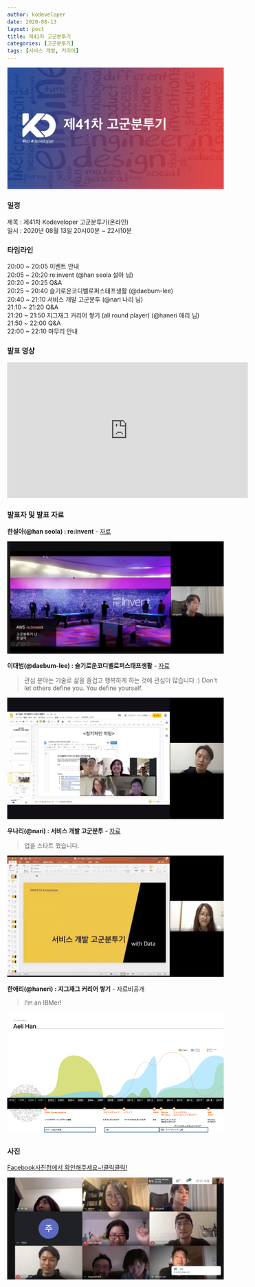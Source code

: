 ```yaml
---
author: kodeveloper
date: 2020-08-13
layout: post
title: 제41차 고군분투기
categories: [고군분투기]
tags: [서비스 개발, 커리어]
---
```


![](/img/struggle/41/struggle.jpg)

### 일정

제목 : 제41차 Kodeveloper 고군분투기(온라인)  
일시 : 2020년 08월 13일 20시00분 ~ 22시10분   

### 타임라인

20:00 ~ 20:05 이벤트 안내  
20:05 ~ 20:20 re:invent (@han seola 설아 님)  
20:20 ~ 20:25 Q&A  
20:25 ~ 20:40 슬기로운코디벨로퍼스태프생활 (@daebum-lee)  
20:40 ~ 21:10 서비스 개발 고군분투 (@nari 나리 님)  
21:10 ~ 21:20 Q&A  
21:20 ~ 21:50 지그재그 커리어 쌓기  (all round player) (@haneri 애리 님)  
21:50 ~ 22:00 Q&A  
22:00 ~ 22:10 마무리 안내  

### 발표 영상

<iframe width="560" height="315" src="https://www.youtube.com/embed/cgt6tuDpqOc" frameborder="0" allow="accelerometer; autoplay; clipboard-write; encrypted-media; gyroscope; picture-in-picture" allowfullscreen></iframe>

### 발표자 및 발표 자료

**한설아(@han seola) : re:invent** - [자료](https://drive.google.com/file/d/1xeNixBnuX_WlzogF4kJxKfRybIe6vTmf/view?usp=sharing)
>

![](/img/struggle/41/hanseola.jpg)

**이대범(@daebum-lee) : 슬기로운코디벨로퍼스태프생활** - [자료](https://docs.google.com/presentation/d/1Z059GhPz8ZEYBeT3q2kU7kZO_Kgnsf3Zx98DDkJLUw4/edit?usp=sharing)
> 관심 분야는 기술로 삶을 즐겁고 행복하게 하는 것에 관심이 많습니다 :) Don't let others define you. You define yourself.

![](/img/struggle/41/leedaebum.jpg)

**우나리(@nari) : 서비스 개발 고군분투** - [자료](https://drive.google.com/file/d/1jlrhhEjtJrFw2XgNg4QHaoBduDBnJpHX/view?usp=sharing)
> 업을 스타트 했습니다.

![](/img/struggle/41/woonari.jpg)

**한애리(@haneri) : 지그재그 커리어 쌓기** - 자료비공개
> I’m an IBMer!

![](/img/struggle/41/haneri.jpeg)

### 사진

[Facebook사진첩에서 확인해주세요~!클릭클릭!](https://www.facebook.com/media/set/?set=oa.2716305041947557&type=3)

![](/img/struggle/41/members.jpg)
